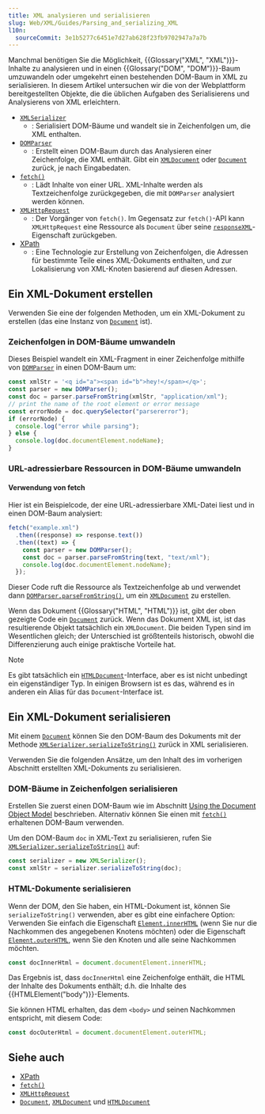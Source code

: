 ```yaml
---
title: XML analysieren und serialisieren
slug: Web/XML/Guides/Parsing_and_serializing_XML
l10n:
  sourceCommit: 3e1b5277c6451e7d27ab628f23fb9702947a7a7b
---
```


Manchmal benötigen Sie die Möglichkeit, {{Glossary("XML", "XML")}}-Inhalte zu analysieren und in einen {{Glossary("DOM", "DOM")}}-Baum umzuwandeln oder umgekehrt einen bestehenden DOM-Baum in XML zu serialisieren. In diesem Artikel untersuchen wir die von der Webplattform bereitgestellten Objekte, die die üblichen Aufgaben des Serialisierens und Analysierens von XML erleichtern.

- [`XMLSerializer`](/de/docs/Web/API/XMLSerializer)
  - : Serialisiert DOM-Bäume und wandelt sie in Zeichenfolgen um, die XML enthalten.
- [`DOMParser`](/de/docs/Web/API/DOMParser)
  - : Erstellt einen DOM-Baum durch das Analysieren einer Zeichenfolge, die XML enthält. Gibt ein [`XMLDocument`](/de/docs/Web/API/XMLDocument) oder [`Document`](/de/docs/Web/API/Document) zurück, je nach Eingabedaten.
- [`fetch()`](/de/docs/Web/API/Window/fetch)
  - : Lädt Inhalte von einer URL. XML-Inhalte werden als Textzeichenfolge zurückgegeben, die mit `DOMParser` analysiert werden können.
- [`XMLHttpRequest`](/de/docs/Web/API/XMLHttpRequest)
  - : Der Vorgänger von `fetch()`. Im Gegensatz zur `fetch()`-API kann `XMLHttpRequest` eine Ressource als `Document` über seine [`responseXML`](/de/docs/Web/API/XMLHttpRequest/responseXML)-Eigenschaft zurückgeben.
- [XPath](/de/docs/Web/XML/XPath)
  - : Eine Technologie zur Erstellung von Zeichenfolgen, die Adressen für bestimmte Teile eines XML-Dokuments enthalten, und zur Lokalisierung von XML-Knoten basierend auf diesen Adressen.

## Ein XML-Dokument erstellen

Verwenden Sie eine der folgenden Methoden, um ein XML-Dokument zu erstellen (das eine Instanz von [`Document`](/de/docs/Web/API/Document) ist).

### Zeichenfolgen in DOM-Bäume umwandeln

Dieses Beispiel wandelt ein XML-Fragment in einer Zeichenfolge mithilfe von [`DOMParser`](/de/docs/Web/API/DOMParser) in einen DOM-Baum um:

```js
const xmlStr = '<q id="a"><span id="b">hey!</span></q>';
const parser = new DOMParser();
const doc = parser.parseFromString(xmlStr, "application/xml");
// print the name of the root element or error message
const errorNode = doc.querySelector("parsererror");
if (errorNode) {
  console.log("error while parsing");
} else {
  console.log(doc.documentElement.nodeName);
}
```

### URL-adressierbare Ressourcen in DOM-Bäume umwandeln

#### Verwendung von fetch

Hier ist ein Beispielcode, der eine URL-adressierbare XML-Datei liest und in einen DOM-Baum analysiert:

```js
fetch("example.xml")
  .then((response) => response.text())
  .then((text) => {
    const parser = new DOMParser();
    const doc = parser.parseFromString(text, "text/xml");
    console.log(doc.documentElement.nodeName);
  });
```

Dieser Code ruft die Ressource als Textzeichenfolge ab und verwendet dann [`DOMParser.parseFromString()`](/de/docs/Web/API/DOMParser/parseFromString), um ein [`XMLDocument`](/de/docs/Web/API/XMLDocument) zu erstellen.

Wenn das Dokument {{Glossary("HTML", "HTML")}} ist, gibt der oben gezeigte Code ein [`Document`](/de/docs/Web/API/Document) zurück. Wenn das Dokument XML ist, ist das resultierende Objekt tatsächlich ein `XMLDocument`. Die beiden Typen sind im Wesentlichen gleich; der Unterschied ist größtenteils historisch, obwohl die Differenzierung auch einige praktische Vorteile hat.

> [!NOTE]
> Es gibt tatsächlich ein [`HTMLDocument`](/de/docs/Web/API/HTMLDocument)-Interface, aber es ist nicht unbedingt ein eigenständiger Typ. In einigen Browsern ist es das, während es in anderen ein Alias für das `Document`-Interface ist.

## Ein XML-Dokument serialisieren

Mit einem [`Document`](/de/docs/Web/API/Document) können Sie den DOM-Baum des Dokuments mit der Methode [`XMLSerializer.serializeToString()`](/de/docs/Web/API/XMLSerializer/serializeToString) zurück in XML serialisieren.

Verwenden Sie die folgenden Ansätze, um den Inhalt des im vorherigen Abschnitt erstellten XML-Dokuments zu serialisieren.

### DOM-Bäume in Zeichenfolgen serialisieren

Erstellen Sie zuerst einen DOM-Baum wie im Abschnitt [Using the Document Object Model](/de/docs/Web/API/Document_Object_Model/Using_the_Document_Object_Model) beschrieben. Alternativ können Sie einen mit [`fetch()`](/de/docs/Web/API/Window/fetch) erhaltenen DOM-Baum verwenden.

Um den DOM-Baum `doc` in XML-Text zu serialisieren, rufen Sie [`XMLSerializer.serializeToString()`](/de/docs/Web/API/XMLSerializer/serializeToString) auf:

```js
const serializer = new XMLSerializer();
const xmlStr = serializer.serializeToString(doc);
```

### HTML-Dokumente serialisieren

Wenn der DOM, den Sie haben, ein HTML-Dokument ist, können Sie `serializeToString()` verwenden, aber es gibt eine einfachere Option: Verwenden Sie einfach die Eigenschaft [`Element.innerHTML`](/de/docs/Web/API/Element/innerHTML) (wenn Sie nur die Nachkommen des angegebenen Knotens möchten) oder die Eigenschaft [`Element.outerHTML`](/de/docs/Web/API/Element/outerHTML), wenn Sie den Knoten und alle seine Nachkommen möchten.

```js
const docInnerHtml = document.documentElement.innerHTML;
```

Das Ergebnis ist, dass `docInnerHtml` eine Zeichenfolge enthält, die HTML der Inhalte des Dokuments enthält; d.h. die Inhalte des {{HTMLElement("body")}}-Elements.

Sie können HTML erhalten, das dem `<body>` _und_ seinen Nachkommen entspricht, mit diesem Code:

```js
const docOuterHtml = document.documentElement.outerHTML;
```

## Siehe auch

- [XPath](/de/docs/Web/XML/XPath)
- [`fetch()`](/de/docs/Web/API/Window/fetch)
- [`XMLHttpRequest`](/de/docs/Web/API/XMLHttpRequest)
- [`Document`](/de/docs/Web/API/Document), [`XMLDocument`](/de/docs/Web/API/XMLDocument) und [`HTMLDocument`](/de/docs/Web/API/HTMLDocument)
